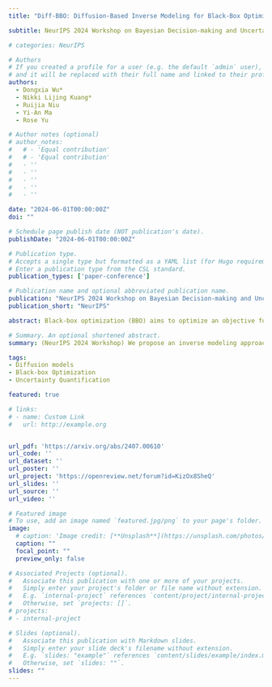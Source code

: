 ```yaml
---
title: "Diff-BBO: Diffusion-Based Inverse Modeling for Black-Box Optimization"

subtitle: NeurIPS 2024 Workshop on Bayesian Decision-making and Uncertainty

# categories: NeurIPS

# Authors
# If you created a profile for a user (e.g. the default `admin` user), write the username (folder name) here
# and it will be replaced with their full name and linked to their profile.
authors:
  - Dongxia Wu*
  - Nikki Lijing Kuang*
  - Ruijia Niu
  - Yi-An Ma
  - Rose Yu

# Author notes (optional)
# author_notes:
#   # - 'Equal contribution'
#   # - 'Equal contribution'
#   - ''
#   - ''
#   - ''
#   - ''
#   - ''

date: "2024-06-01T00:00:00Z"
doi: ""

# Schedule page publish date (NOT publication's date).
publishDate: "2024-06-01T00:00:00Z"

# Publication type.
# Accepts a single type but formatted as a YAML list (for Hugo requirements).
# Enter a publication type from the CSL standard.
publication_types: ['paper-conference']

# Publication name and optional abbreviated publication name.
publication: "NeurIPS 2024 Workshop on Bayesian Decision-making and Uncertainty"
publication_short: "NeurIPS"

abstract: Black-box optimization (BBO) aims to optimize an objective function by iteratively querying a black-box oracle in a sample-efficient way. While prior studies focus on forward approaches to learn surrogates for the unknown objective function, they struggle with steering clear of out-of-distribution and invalid inputs. Recently, inverse modeling approaches that map objective space to the design space with conditional diffusion models have demonstrated impressive capability in learning the data manifold. They have shown promising performance in offline BBO tasks. However, these approaches require a pre-collected dataset. How to design the acquisition function for inverse modeling to actively query new data remains an open question. In this work, we propose diffusion-based inverse modeling for black-box optimization (Diff-BBO), an inverse approach leveraging diffusion models for online BBO problem. Instead of proposing candidates in the design space, Diff-BBO employs a novel acquisition function Uncertainty-aware Exploration (UaE) to propose objective function values. Subsequently, we employ a conditional diffusion model to generate samples based on these proposed values within the design space. We demonstrate that using UaE results in optimal optimization outcomes, supported by both theoretical and empirical evidence.

# Summary. An optional shortened abstract.
summary: (NeurIPS 2024 Workshop) We propose an inverse modeling approach with a novel acquisition function named Uncertainty-aware Exploration (UaE) for efficient online black-box optimization using classifier-free conditional diffusion models.

tags:
- Diffusion models
- Black-box Optimization
- Uncertainty Quantification

featured: true

# links:
# - name: Custom Link
#   url: http://example.org


url_pdf: 'https://arxiv.org/abs/2407.00610'
url_code: ''
url_dataset: ''
url_poster: ''
url_project: 'https://openreview.net/forum?id=KizOx8SheQ'
url_slides: ''
url_source: ''
url_video: ''

# Featured image
# To use, add an image named `featured.jpg/png` to your page's folder. 
image:
  # caption: 'Image credit: [**Unsplash**](https://unsplash.com/photos/s9CC2SKySJM)'
  caption: ""
  focal_point: ""
  preview_only: false

# Associated Projects (optional).
#   Associate this publication with one or more of your projects.
#   Simply enter your project's folder or file name without extension.
#   E.g. `internal-project` references `content/project/internal-project/index.md`.
#   Otherwise, set `projects: []`.
# projects:
# - internal-project

# Slides (optional).
#   Associate this publication with Markdown slides.
#   Simply enter your slide deck's filename without extension.
#   E.g. `slides: "example"` references `content/slides/example/index.md`.
#   Otherwise, set `slides: ""`.
slides: ""
---
```


<!-- {{% callout note %}}
Create your slides in Markdown - click the *Slides* button to check out the example.
{{% /callout %}} -->

<!-- Add the publication's **full text** or **supplementary notes** here. You can use rich formatting such as including [code, math, and images](https://docs.hugoblox.com/content/writing-markdown-latex/). -->
